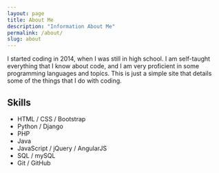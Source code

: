 ```yaml
---
layout: page
title: About Me
description: "Information About Me"
permalink: /about/
slug: about
---
```


I started coding in 2014, when I was still in high school. I am self-taught everything that I know about code, and I am very proficient in some programming languages and topics. This is just a simple site that details some of the things that I do with coding.



Skills
------

- HTML / CSS / Bootstrap
- Python / Django
- PHP
- Java
- JavaScript / jQuery / AngularJS
- SQL / mySQL
- Git / GitHub